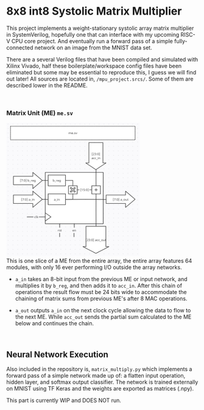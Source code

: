 # 8x8 int8 Systolic Matrix Multiplier
This project implements a weight-stationary systolic array matrix multiplier in SystemVerilog, hopefully one that can interface with my upcoming RISC-V CPU core project. And eventually run a forward pass of a simple fully-connected network on an image from the MNIST data set.

There are a several Verilog files that have been compiled and simulated with Xilinx Vivado, half these boilerplate/workspace config files have been eliminated but some may be essential to reproduce this, I guess we will find out later! All sources are located in, <code>/mpu_project.srcs/</code>. Some of them are described lower in the README.

<br>

### Matrix Unit (ME) <code>me.sv</code>

<div><img src="assets/me.png"  width="350" height="350"></div>
This is one slice of a ME from the entire array, the entire array features 64 modules, with only 16 ever performing I/O outside the array networks.

- <code>a_in</code> takes an 8-bit input from the previous ME or input network, and multiplies it by <code>b_reg</code>, and then adds it to <code>acc_in</code>. After this chain of operations the result flow must be 24 bits wide to accommodate the chaining of matrix sums from previous ME's after 8 MAC operations.

- <code>a_out</code> outputs <code>a_in</code> on the next clock cycle allowing the data to flow to the next ME. While <code>acc_out</code> sends the partial sum calculated to the ME below and continues the chain.

<br>

## Neural Network Execution
Also included in the repository is, <code>matrix_multiply.py</code> which implements a forward pass of a simple network made up of: a flatten input operation, hidden layer, and softmax output classifier. The network is trained externally on MNIST using TF Keras and the weights are exported as matrices (.npy).

This part is currently WIP and DOES NOT run.



